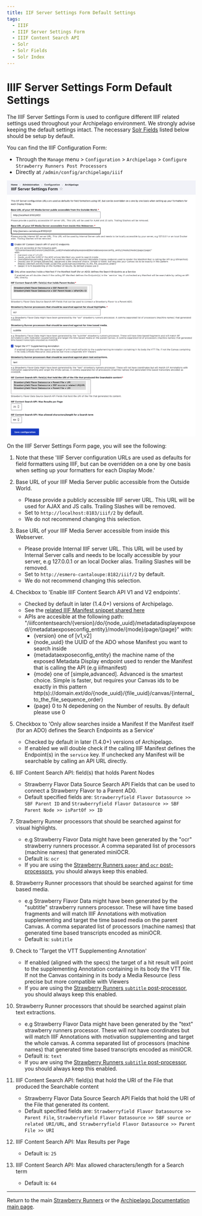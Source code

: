 ```yaml
---
title: IIF Server Settings Form Default Settings
tags:
  - IIIF
  - IIIF Server Settings Form
  - IIIF Content Search API
  - Solr
  - Solr Fields
  - Solr Index
---
```


# IIIF Server Settings Form Default Settings

The IIIF Server Settings Form is used to configure different IIIF related settings used throughout your Archipelago environment. We strongly advise keeping the default settings intact. The necessary [Solr Fields](strawberry_key_name_providers.md#creating-a-solr-field) listed below should be setup by default.

You can find the IIIF Configuration Form:

- Through the `Manage` menu > `Configuration` > `Archipelago` > `Configure Strawberry Runners Post Processors`
- Directly at `/admin/config/archipelago/iiif` 

![IIIF Server Settings Form](images/iiif_server_settings_form.png)

On the IIIF Server Settings Form page, you will see the following:


1. Note that these 'IIIF Server configuration URLs are used as defaults for field formatters using IIIF, but can be overridden on a one by one basis when setting up your formatters for each Display Mode.'
    
2. Base URL of your IIIF Media Server public accessible from the Outside World.
    - Please provide a publicly accessible IIIF server URL. This URL will be used for AJAX and JS calls. Trailing Slashes will be removed.
    - Set to `http://localhost:8183/iiif/2` by default.
    - We do not recommend changing this selection. 

3. Base URL of your IIIF Media Server accessible from inside this Webserver.
    - Please provide Internal IIIF server URL. This URL will be used by Internal Server calls and needs to be locally accessible by your server, e.g 127.0.0.1 or an local Docker alias. Trailing Slashes will be removed.
    - Set to `http://esmero-cantaloupe:8182/iiif/2` by default.
    - We do not recommend changing this selection.

4. Checkbox to 'Enable IIIF Content Search API V1 and V2 endpoints'.
    - Checked by default in later (1.4.0+) versions of Archipelago.
    - See the [related IIIF Manifest snippet shared here](iiif-content-search.md#1-iiif-manifest-templates)
    - APIs are accesible at the following path: "/iiifcontentsearch/{version}/do/{node_uuid}/metadatadisplayexposed/{metadataexposeconfig_entity}/mode/{mode}/page/{page}" with:
      - {version} one of [v1,v2]
      - {node_uuid} the UUID of the ADO whose Manifest you want to search inside
      - {metadataexposeconfig_entity} the machine name of the exposed Metadata Display endpoint used to render the Manifest that is calling the API (e.g iiifmanifest)
      - {mode} one of [simple,advanced]. Advanced is the smartest choice. Simple is faster, but requires your Canvas ids to be exactly in this pattern http(s)://domain.ext/do/{node_uuid}/{file_uuid}/canvas/{internal_to_the_file_sequence_order}
      - {page} 0 to N depedening on the Number of results. By default please use 0

5. Checkbox to 'Only allow searches inside a Manifest If the Manifest itself (for an ADO) defines the Search Endpoints as a Service'
    - Checked by default in later (1.4.0+) versions of Archipelago.
    - If enabled we will double check if the calling IIIF Manifest defines the Endpoint(s) in the `service` key. If unchecked any Manifest will be searchable by calling an API URL directly.

6. IIIF Content Search API: field(s) that holds Parent Nodes
    - Strawberry Flavor Data Source Search API Fields that can be used to connect a Strawberry Flavor to a Parent AD0.
    - Default specified fields are: `Strawberryfield Flavor Datasource >> SBF Parent ID` and `Strawberryfield Flavor Datasource >> SBF Parent Node >> isPartOf >> ID`

7. Strawberry Runner processors that should be searched against for visual highlights.
    - e.g Strawberry Flavor Data might have been generated by the "ocr" strawberry runners processor. A comma separated list of processors (machine names) that generated miniOCR.
    - Default is: `ocr`
    - If you are using the [Strawberry Runners `pager` and `ocr` post-processors](strawberryrunners_subtitle.md), you should always keep this enabled.

8. Strawberry Runner processors that should be searched against for time based media.
    - e.g Strawberry Flavor Data might have been generated by the "subtitle" strawberry runners processor. These will have time based fragments and will match IIIF Annotations with motivation supplementing and target the time based media on the parent Canvas. A comma separated list of processors (machine names) that generated time based transcripts encoded as miniOCR.
    - Default is: `subtitle`
    
9. Check to 'Target the VTT Supplementing Annotation'
    - If enabled (aligned with the specs) the target of a hit result will point to the supplementing Annotation containing in its body the VTT file. If not the Canvas containing in its body a Media Resource (less precise but more compatible with Viewers
    - If you are using the [Strawberry Runners `subtitle` post-processor](strawberryrunners_subtitle.md), you should always keep this enabled.

10. Strawberry Runner processors that should be searched against plain text extractions.
    - e.g Strawberry Flavor Data might have been generated by the "text" strawberry runners processor. These will not have coordinates but will match IIIF Annotations with motivation supplementing and target the whole canvas. A comma separated list of processors (machine names) that generated time based transcripts encoded as miniOCR.
    - Default is: `text`
    - If you are using the [Strawberry Runners `subtitle` post-processor](strawberryrunners_subtitle.md), you should always keep this enabled.

11. IIIF Content Search API: field(s) that hold the URI of the File that produced the Searchable content
    - Strawberry Flavor Data Source Search API Fields that hold the URI of the File that generated its content.
    - Default specified fields are: `Strawberryfield Flavor Datasource >> Parent File`, `Strawberryfield Flavor Datasource >> SBF source or related URI/URL`, and` Strawberryfield Flavor Datasource >> Parent File >> URI`

12. IIIF Content Search API: Max Results per Page
    - Default is: `25`

13. IIIF Content Search API: Max allowed characters/length for a Search term
    - Default is: `64`

___

Return to the main [Strawberry Runners](strawberryrunners.md) or the [Archipelago Documentation main page](index.md).
